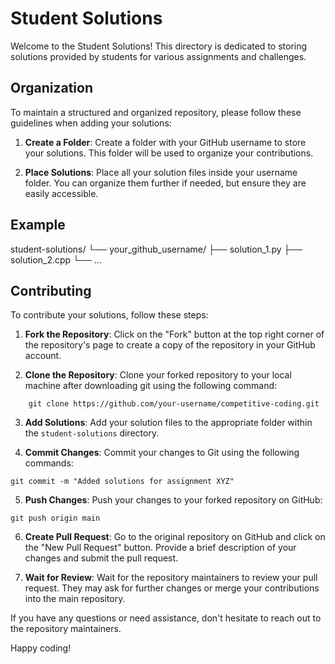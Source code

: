 # Student Solutions

Welcome to the Student Solutions! This directory is dedicated to storing solutions provided by students for various assignments and challenges.

## Organization

To maintain a structured and organized repository, please follow these guidelines when adding your solutions:

1. **Create a Folder**: Create a folder with your GitHub username to store your solutions. This folder will be used to organize your contributions.

2. **Place Solutions**: Place all your solution files inside your username folder. You can organize them further if needed, but ensure they are easily accessible.

## Example

student-solutions/
└── your_github_username/
├── solution_1.py
├── solution_2.cpp
└── ...


## Contributing

To contribute your solutions, follow these steps:

1. **Fork the Repository**: Click on the "Fork" button at the top right corner of the repository's page to create a copy of the repository in your GitHub account.

2. **Clone the Repository**: Clone your forked repository to your local machine after downloading git using the following command:
```
    git clone https://github.com/your-username/competitive-coding.git
```

3. **Add Solutions**: Add your solution files to the appropriate folder within the `student-solutions` directory.

4. **Commit Changes**: Commit your changes to Git using the following commands:
```
git commit -m "Added solutions for assignment XYZ"
```

5. **Push Changes**: Push your changes to your forked repository on GitHub:
```
git push origin main
```

6. **Create Pull Request**: Go to the original repository on GitHub and click on the "New Pull Request" button. Provide a brief description of your changes and submit the pull request.

7. **Wait for Review**: Wait for the repository maintainers to review your pull request. They may ask for further changes or merge your contributions into the main repository.

If you have any questions or need assistance, don't hesitate to reach out to the repository maintainers.

Happy coding!
